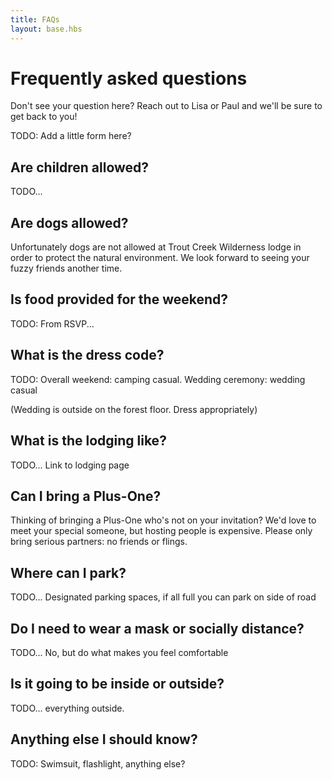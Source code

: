 ```yaml
---
title: FAQs
layout: base.hbs
---
```


# Frequently asked questions

Don't see your question here? Reach out to Lisa or Paul and we'll be sure to get back to you!

TODO: Add a little form here?

## Are children allowed?

TODO...

## Are dogs allowed?

Unfortunately dogs are not allowed at Trout Creek Wilderness lodge in order to protect the natural environment. We look forward to seeing your fuzzy friends another time.

## Is food provided for the weekend?

TODO: From RSVP...

## What is the dress code?

TODO: Overall weekend: camping casual. Wedding ceremony: wedding casual

(Wedding is outside on the forest floor. Dress appropriately)

## What is the lodging like?

TODO... Link to lodging page

## Can I bring a Plus-One?

Thinking of bringing a Plus-One who's not on your invitation?
We'd love to meet your special someone, but hosting people is expensive.
Please only bring serious partners: no friends or flings.

## Where can I park?

TODO... Designated parking spaces, if all full you can park on side of road

## Do I need to wear a mask or socially distance?

TODO... No, but do what makes you feel comfortable

## Is it going to be inside or outside?

TODO... everything outside.

## Anything else I should know?

TODO: Swimsuit, flashlight, anything else?
